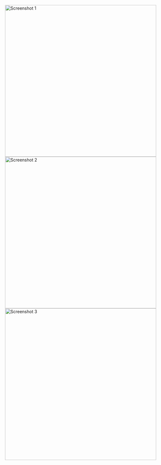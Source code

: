 
<img src="https://github.com/Kopanomothlaka/Kay-Mall-Manager-App/assets/117944998/b6d684b9-625b-4744-ae13-3aa4693c7c31" alt="Screenshot 1" style="height: 500px;">
<img src="https://github.com/Kopanomothlaka/Kay-Mall-Manager-App/assets/117944998/fbeb33e5-a27c-418b-a39d-a709c1d9808c" alt="Screenshot 2" style="height: 500px;">
<img src="https://github.com/Kopanomothlaka/Kay-Mall-Manager-App/assets/117944998/287d1384-fe7f-4c9b-949f-cce0a9f5b7fd" alt="Screenshot 3" style="height: 500px;">






